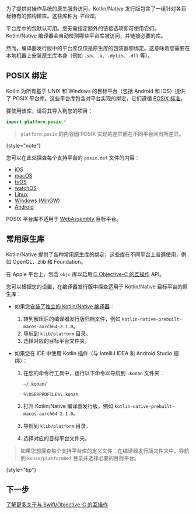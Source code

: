 [//]: # (title: 平台库)

为了提供对操作系统的原生服务访问，Kotlin/Native 发行版包含了一组针对各目标特有的预构建库。这些库称为 _平台库_。

平台库中的包默认可用。您无需指定额外的链接选项即可使用它们。Kotlin/Native 编译器会自动检测哪些平台库被访问，并链接必要的库。

然而，编译器发行版中的平台库仅仅是原生库的包装器和绑定。这意味着您需要在本地机器上安装原生库本身（例如 `.so`、`.a`、`.dylib`、`.dll` 等）。

## POSIX 绑定

Kotlin 为所有基于 UNIX 和 Windows 的目标平台（包括 Android 和 iOS）提供了 POSIX 平台库。这些平台库包含对平台实现的绑定，它们遵循 [POSIX 标准](https://en.wikipedia.org/wiki/POSIX)。

要使用该库，请将其导入到您的项目：

```kotlin
import platform.posix.*
```

> `platform.posix` 的内容因 POSIX 实现的差异而在不同平台间有所差异。
>
{style="note"}

您可以在此处探查每个支持平台的 `posix.def` 文件的内容：

* [iOS](https://github.com/JetBrains/kotlin/tree/master/kotlin-native/platformLibs/src/platform/ios/posix.def)
* [macOS](https://github.com/JetBrains/kotlin/tree/master/kotlin-native/platformLibs/src/platform/osx/posix.def)
* [tvOS](https://github.com/JetBrains/kotlin/tree/master/kotlin-native/platformLibs/src/platform/tvos/posix.def)
* [watchOS](https://github.com/JetBrains/kotlin/tree/master/kotlin-native/platformLibs/src/platform/watchos/posix.def)
* [Linux](https://github.com/JetBrains/kotlin/tree/master/kotlin-native/platformLibs/src/platform/linux/posix.def)
* [Windows (MinGW)](https://github.com/JetBrains/kotlin/tree/master/kotlin-native/platformLibs/src/platform/mingw/posix.def)
* [Android](https://github.com/JetBrains/kotlin/tree/master/kotlin-native/platformLibs/src/platform/android/posix.def)

POSIX 平台库不适用于 [WebAssembly](wasm-overview.md) 目标平台。

## 常用原生库

Kotlin/Native 提供了各种常用原生库的绑定，这些库在不同平台上普遍使用，例如 OpenGL、zlib 和 Foundation。

在 Apple 平台上，包含 `objc` 库以启用[与 Objective-C 的互操作](native-objc-interop.md) API。

您可以根据您的设置，在编译器发行版中探查适用于 Kotlin/Native 目标平台的原生库：

* 如果您[安装了独立的 Kotlin/Native 编译器](native-get-started.md#download-and-install-the-compiler)：

  1. 转到解压后的编译器发行版归档文件，例如 `kotlin-native-prebuilt-macos-aarch64-2.1.0`。
  2. 导航到 `klib/platform` 目录。
  3. 选择对应的目标平台文件夹。

* 如果您在 IDE 中使用 Kotlin 插件（与 IntelliJ IDEA 和 Android Studio 捆绑）：

  1. 在您的命令行工具中，运行以下命令以导航到 `.konan` 文件夹：

     <tabs>
     <tab title="macOS 和 Linux">

     ```none
     ~/.konan/
     ```

     </tab>
     <tab title="Windows">

     ```none
     %\USERPROFILE%\.konan
     ```

     </tab>
     </tabs>

  2. 打开 Kotlin/Native 编译器发行版，例如 `kotlin-native-prebuilt-macos-aarch64-2.1.0`。
  3. 导航到 `klib/platform` 目录。
  4. 选择对应的目标平台文件夹。

> 如果您想探查每个支持平台库的定义文件：在编译器发行版文件夹中，导航到 `konan/platformDef` 目录并选择必要的目标平台。
>
{style="tip"}

## 下一步

[了解更多关于与 Swift/Objective-C 的互操作](native-objc-interop.md)